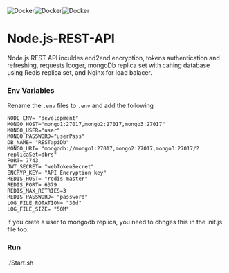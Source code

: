 ![Docker](https://github.com/Erangr90/Node.js-REST-API/assets/62970558/301dd7d4-b091-4ffc-995f-110eadf6e5c7)![Docker](https://github.com/Erangr90/Node.js-REST-API/assets/62970558/301dd7d4-b091-4ffc-995f-110eadf6e5c7)![Docker](https://github.com/Erangr90/Node.js-REST-API/assets/62970558/301dd7d4-b091-4ffc-995f-110eadf6e5c7)
# Node.js-REST-API
Node.js REST API inculdes end2end encryption, tokens authentication and refreshing, requests looger, mongoDb replica set with cahing database using Redis replica set, and Nginx for load balacer.







### Env Variables

Rename the `.env` files to `.env` and add the following

```
NODE_ENV= "development"
MONGO_HOST="mongo1:27017,mongo2:27017,mongo3:27017"
MONGO_USER="user"
MONGO_PASSWORD="userPass"
DB_NAME= "RESTapiDb"
MONGO_URI= "mongodb://mongo1:27017,mongo2:27017,mongo3:27017/?replicaSet=dbrs"
PORT= 7743
JWT_SECRET= "webTokenSecret"
ENCRYP_KEY= "API Encryption key"
REDIS_HOST= "redis-master"
REDIS_PORT= 6379
REDIS_MAX_RETRIES=3
REDIS_PASSWORD= "password"
LOG_FILE_ROTATION= "30d"
LOG_FILE_SIZE= "50M"
```

if you crete a user to mongodb replica, you need to chnges this in the init.js file too.


### Run
./Start.sh

